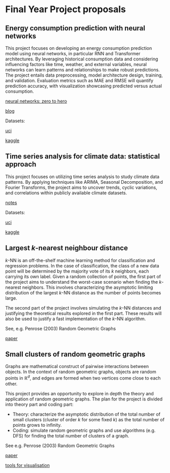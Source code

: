 # Final Year Project proposals

## Energy consumption prediction with neural networks

This project focuses on developing an energy consumption prediction model using neural networks, in particular RNN and Transformer architectures. By leveraging historical consumption data and considering influencing factors like time, weather, and external variables, neural networks can learn patterns and relationships to make robust predictions. The project entails data preprocessing, model architecture design, training, and validation. Evaluation metrics such as MAE and RMSE will quantify prediction accuracy, with visualization showcasing predicted versus actual consumption.

[neural networks: zero to hero](https://www.youtube.com/playlist?list=PLAqhIrjkxbuWI23v9cThsA9GvCAUhRvKZ)

[blog](https://xiaochuany.github.io/1principle/posts/gist/makemore.html)

Datasets:

[uci](https://archive.ics.uci.edu/dataset/235/individual+household+electric+power+consumption)
 
[kaggle](https://www.kaggle.com/datasets/robikscube/hourly-energy-consumption)



## Time series analysis for climate data: statistical approach


This project focuses on utilizing time series analysis to study climate data patterns. By applying techniques like ARIMA, Seasonal Decomposition, and Fourier Transforms, the project aims to uncover trends, cyclic variations, and correlations within publicly available climate datasets.


[notes](https://web.stat.tamu.edu/~suhasini/teaching673/time_series.pdf)

Datasets:

[uci](https://archive.ics.uci.edu/dataset/882/large-scale+wave+energy+farm)  

[kaggle](https://www.kaggle.com/datasets/berkeleyearth/climate-change-earth-surface-temperature-data)




## Largest $k$-nearest neighbour distance

$k$-NN is an off-the-shelf machine learning method for classification and regression problems. In the case of classification, the class of a new data point will be determined by the majority vote of its $k$ neighbors, each carrying its own label. Given a random collection of points, the first part of the project aims to understand the worst-case scenario when finding the $k$-nearest neighbors. This involves characterizing the asymptotic limiting distribution of the largest $k$-NN distance as the number of points becomes large.

The second part of the project involves simulating the $k$-NN distances and justifying the theoretical results explored in the first part. These results will also be used to justify a fast implementation of the $k$-NN algorithm.

See, e.g. Penrose (2003) Random Geometric Graphs

[paper](https://arxiv.org/abs/2301.02506)


## Small clusters of random geometric graphs

Graphs are mathematical construct of pairwise interactions between objects.
In the context of random geometric graphs, objects are random points in $\mathbb R^d$, and edges are formed when two vertices come close to each other. 

This project provides an opportunity to explore in depth the theory  and application of random geometric graphs. The plan for the project is divided into theory part and coding part:

- Theory: characterize the asymptotic distribution of the total number of small clusters (cluster of order $k$ for some fixed $k$) as the total number of points grows to infinity.   
- Coding: simulate random geometric graphs and use algorithms (e.g. DFS) for finding the total number of clusters of a graph.   

See e.g. Penrose (2003) Random Geometric Graphs


[paper](https://arxiv.org/abs/2209.14758)

[tools for visualisation](https://networkx.org/documentation/stable/auto_examples/drawing/plot_random_geometric_graph.html)
